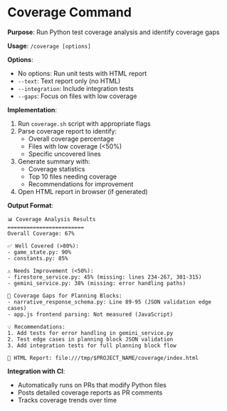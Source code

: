 # Coverage Command

**Purpose**: Run Python test coverage analysis and identify coverage gaps

**Usage**: `/coverage [options]`

**Options**:
- No options: Run unit tests with HTML report
- `--text`: Text report only (no HTML)
- `--integration`: Include integration tests
- `--gaps`: Focus on files with low coverage

**Implementation**:
1. Run `coverage.sh` script with appropriate flags
2. Parse coverage report to identify:
   - Overall coverage percentage
   - Files with low coverage (<50%)
   - Specific uncovered lines
3. Generate summary with:
   - Coverage statistics
   - Top 10 files needing coverage
   - Recommendations for improvement
4. Open HTML report in browser (if generated)

**Output Format**:
```
📊 Coverage Analysis Results
========================
Overall Coverage: 67%

✅ Well Covered (>80%):
- game_state.py: 90%
- constants.py: 85%

⚠️ Needs Improvement (<50%):
- firestore_service.py: 45% (missing: lines 234-267, 301-315)
- gemini_service.py: 38% (missing: error handling paths)

📍 Coverage Gaps for Planning Blocks:
- narrative_response_schema.py: Line 89-95 (JSON validation edge cases)
- app.js frontend parsing: Not measured (JavaScript)

💡 Recommendations:
1. Add tests for error handling in gemini_service.py
2. Test edge cases in planning block JSON validation
3. Add integration tests for full planning block flow

📂 HTML Report: file:///tmp/$PROJECT_NAME/coverage/index.html
```

**Integration with CI**:
- Automatically runs on PRs that modify Python files
- Posts detailed coverage reports as PR comments
- Tracks coverage trends over time
